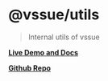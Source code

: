 # @vssue/utils

> Internal utils of vssue

[__Live Demo and Docs__](https://vssue.js.org)

[__Github Repo__](https://github.com/meteorlxy/vssue)
